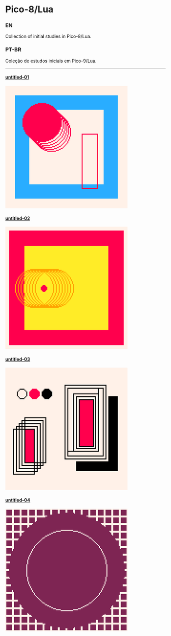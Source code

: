 # Pico-8/Lua

### EN
Collection of initial studies in Pico-8/Lua.

### PT-BR
Coleção de estudos iniciais em Pico-9/Lua.

---

#### [untitled-01](untitled-01/)
![thumb](untitled-01/thumb.png)

#### [untitled-02](untitled-02/)
![thumb](untitled-02/thumb.png)

#### [untitled-03](untitled-03/)
![thumb](untitled-03/thumb.png)

#### [untitled-04](untitled-04/)
![thumb](untitled-04/thumb.png)